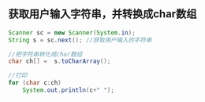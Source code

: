 ## 获取用户输入字符串，并转换成char数组

```java
Scanner sc = new Scanner(System.in);
String s = sc.next(); //获取用户输入的字符串

//把字符串转化成char数组
char ch[] =  s.toCharArray();

//打印
for (char c:ch)
	System.out.println(c+" ");
```